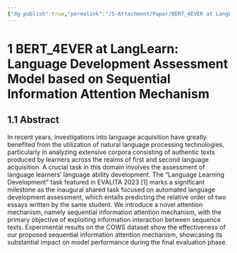 ```yaml
---
{"dg-publish":true,"permalink":"/5-Attachment/Paper/BERT_4EVER at LangLearn Language Development Assessment Model based on Sequential Information Attention Mechanism/"}
---
```


# 1 BERT_4EVER at LangLearn: Language Development Assessment Model based on Sequential Information Attention Mechanism
## 1.1 Abstract
In recent years, investigations into language acquisition have greatly benefited from the utilization of natural language processing technologies, particularly in analyzing extensive corpora consisting of authentic texts produced by learners across the realms of first and second language acquisition. A crucial task in this domain involves the assessment of language learners’ language ability development. The “Language Learning Development” task featured in EVALITA 2023 [1] marks a significant milestone as the inaugural shared task focused on automated language development assessment, which entails predicting the relative order of two essays written by the same student. We introduce a novel attention mechanism, namely sequential information attention mechanism, with the primary objective of exploiting information interaction between sequence texts. Experimental results on the COWS dataset show the effectiveness of our proposed sequential information attention mechanism, showcasing its substantial impact on model performance during the final evaluation phase.